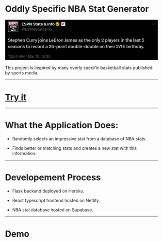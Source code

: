 # Oddly Specific NBA Stat Generator

<p align="center">
  <img src="github_assets/inspiration.png" alt="">
</p>

This project is inspired by many overly specific basketball stats published by sports media.

---

# [Try it](URL)

---

# What the Application Does:

- Randomly selects an impressive stat from a database of NBA stats.

- Finds better or matching stats and creates a new stat with this information.

---

# Developement Process

- Flask backend deployed on Heroku.

- React typescript frontend hosted on Netlify.

- NBA stat database hosted on Supabase.

---

# Demo
